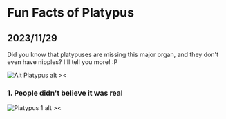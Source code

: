 # Fun Facts of Platypus
## 2023/11/29

Did you know that platypuses are missing this major organ, and they don't even have nipples? I'll tell you more! :P

![Alt Platypus alt ><](https://media.giphy.com/media/kyuhMhJnpGnz9C7TT4/giphy-downsized-large.gif)

### 1. People didn't believe it was real

![Platypus 1 alt ><](https://github.com/jinnycho/jinnycho.github.io/blob/main/src/assets/photos/platypus1.png?raw=true)
